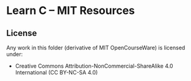 # Learn C – MIT Resources


## License

Any work in this folder (derivative of MIT OpenCourseWare) is licensed under:

- Creative Commons Attribution-NonCommercial-ShareAlike 4.0 International (CC BY-NC-SA 4.0)



